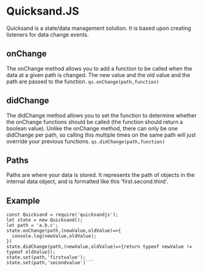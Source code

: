 # Quicksand.JS
Quicksand is a state/data management solution. It is based upon creating listeners for data change events.

## onChange
The onChange method allows you to add a function to be called when the data at a given path is changed. The new value and the old value and the path are passed to the function.
```qs.onChange(path,function)```

## didChange
The didChange method allows you to set the function to determine whether the onChange functions should be called (the function should return a boolean value). Unlike the onChange method, there can only be one didChange per path, so calling this multiple times on the same path will just override your previous functions.
```qs.didChange(path,function)```

## Paths
Paths are where your data is stored. It represents the path of objects in the internal data object, and is formatted like this 'first.second.third'.

## Example
```
const Quicksand = require('quicksandjs');
let state = new Quicksand();
let path = 'a.b.c';
state.onChange(path,(newValue,oldValue)=>{
  console.log(newValue,oldValue);
})
state.didChange(path,(newValue,oldValue)=>{return typeof newValue != typeof oldValue});
state.set(path,'firstvalue');
state.set(path,'secondvalue')```
